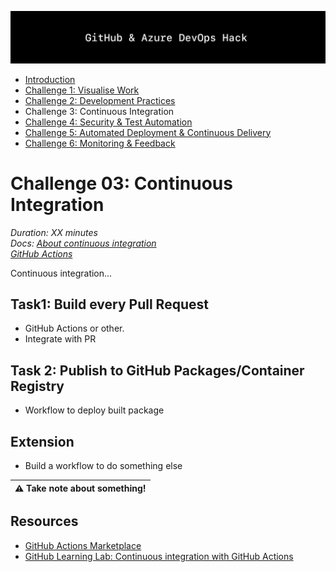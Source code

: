 ![Banner](../../resources/WelcomeBanner.png)

- [Introduction](/../..)
- [Challenge 1: Visualise Work](../../content/01_visualise_work)
- [Challenge 2: Development Practices](../../content/02_development_practices)
- Challenge 3: Continuous Integration
- [Challenge 4: Security & Test Automation](../../content/04_security_and_test_automation)
- [Challenge 5: Automated Deployment & Continuous Delivery](../../content/05_automated_deployment)
- [Challenge 6: Monitoring & Feedback](../../content/06_monitoring_and_feedback)

# Challenge 03: Continuous Integration  
_Duration: XX minutes_  
_Docs:_ 
_[About continuous integration](https://docs.github.com/en/free-pro-team@latest/actions/guides/about-continuous-integration)_  
_[GitHub Actions](https://docs.github.com/en/free-pro-team@latest/actions)_  

Continuous integration...

## Task1: Build every Pull Request

- GitHub Actions or other.
- Integrate with PR

## Task 2: Publish to GitHub Packages/Container Registry

- Workflow to deploy built package

## Extension 

- Build a workflow to do something else

| :warning: Take note about something! |
| --- |

## Resources

- [GitHub Actions Marketplace](https://github.com/marketplace?type=actions)
- [GitHub Learning Lab: Continuous integration with GitHub Actions](https://lab.github.com/githubtraining/github-actions:-continuous-integration)
